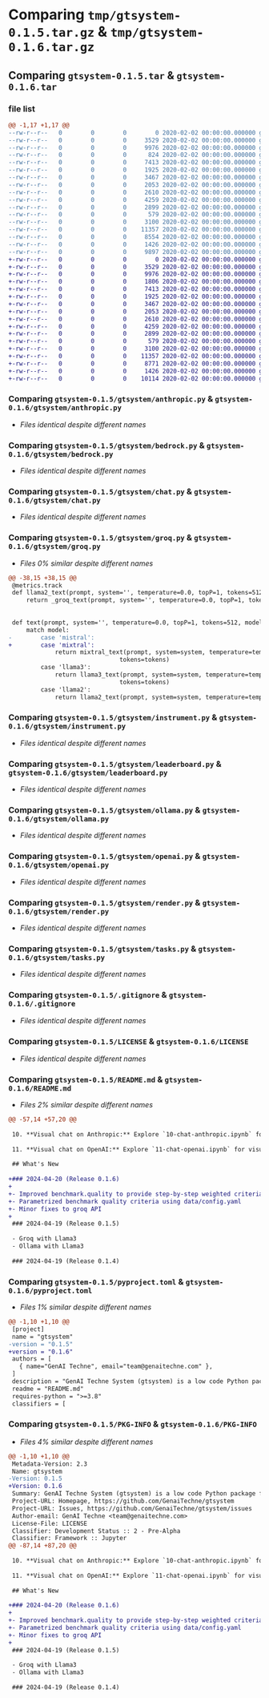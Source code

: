 # Comparing `tmp/gtsystem-0.1.5.tar.gz` & `tmp/gtsystem-0.1.6.tar.gz`

## Comparing `gtsystem-0.1.5.tar` & `gtsystem-0.1.6.tar`

### file list

```diff
@@ -1,17 +1,17 @@
--rw-r--r--   0        0        0        0 2020-02-02 00:00:00.000000 gtsystem-0.1.5/gtsystem/__init__.py
--rw-r--r--   0        0        0     3529 2020-02-02 00:00:00.000000 gtsystem-0.1.5/gtsystem/anthropic.py
--rw-r--r--   0        0        0     9976 2020-02-02 00:00:00.000000 gtsystem-0.1.5/gtsystem/bedrock.py
--rw-r--r--   0        0        0      824 2020-02-02 00:00:00.000000 gtsystem-0.1.5/gtsystem/benchmark.py
--rw-r--r--   0        0        0     7413 2020-02-02 00:00:00.000000 gtsystem-0.1.5/gtsystem/chat.py
--rw-r--r--   0        0        0     1925 2020-02-02 00:00:00.000000 gtsystem-0.1.5/gtsystem/groq.py
--rw-r--r--   0        0        0     3467 2020-02-02 00:00:00.000000 gtsystem-0.1.5/gtsystem/instrument.py
--rw-r--r--   0        0        0     2053 2020-02-02 00:00:00.000000 gtsystem-0.1.5/gtsystem/leaderboard.py
--rw-r--r--   0        0        0     2610 2020-02-02 00:00:00.000000 gtsystem-0.1.5/gtsystem/ollama.py
--rw-r--r--   0        0        0     4259 2020-02-02 00:00:00.000000 gtsystem-0.1.5/gtsystem/openai.py
--rw-r--r--   0        0        0     2899 2020-02-02 00:00:00.000000 gtsystem-0.1.5/gtsystem/render.py
--rw-r--r--   0        0        0      579 2020-02-02 00:00:00.000000 gtsystem-0.1.5/gtsystem/tasks.py
--rw-r--r--   0        0        0     3100 2020-02-02 00:00:00.000000 gtsystem-0.1.5/.gitignore
--rw-r--r--   0        0        0    11357 2020-02-02 00:00:00.000000 gtsystem-0.1.5/LICENSE
--rw-r--r--   0        0        0     8554 2020-02-02 00:00:00.000000 gtsystem-0.1.5/README.md
--rw-r--r--   0        0        0     1426 2020-02-02 00:00:00.000000 gtsystem-0.1.5/pyproject.toml
--rw-r--r--   0        0        0     9897 2020-02-02 00:00:00.000000 gtsystem-0.1.5/PKG-INFO
+-rw-r--r--   0        0        0        0 2020-02-02 00:00:00.000000 gtsystem-0.1.6/gtsystem/__init__.py
+-rw-r--r--   0        0        0     3529 2020-02-02 00:00:00.000000 gtsystem-0.1.6/gtsystem/anthropic.py
+-rw-r--r--   0        0        0     9976 2020-02-02 00:00:00.000000 gtsystem-0.1.6/gtsystem/bedrock.py
+-rw-r--r--   0        0        0     1806 2020-02-02 00:00:00.000000 gtsystem-0.1.6/gtsystem/benchmark.py
+-rw-r--r--   0        0        0     7413 2020-02-02 00:00:00.000000 gtsystem-0.1.6/gtsystem/chat.py
+-rw-r--r--   0        0        0     1925 2020-02-02 00:00:00.000000 gtsystem-0.1.6/gtsystem/groq.py
+-rw-r--r--   0        0        0     3467 2020-02-02 00:00:00.000000 gtsystem-0.1.6/gtsystem/instrument.py
+-rw-r--r--   0        0        0     2053 2020-02-02 00:00:00.000000 gtsystem-0.1.6/gtsystem/leaderboard.py
+-rw-r--r--   0        0        0     2610 2020-02-02 00:00:00.000000 gtsystem-0.1.6/gtsystem/ollama.py
+-rw-r--r--   0        0        0     4259 2020-02-02 00:00:00.000000 gtsystem-0.1.6/gtsystem/openai.py
+-rw-r--r--   0        0        0     2899 2020-02-02 00:00:00.000000 gtsystem-0.1.6/gtsystem/render.py
+-rw-r--r--   0        0        0      579 2020-02-02 00:00:00.000000 gtsystem-0.1.6/gtsystem/tasks.py
+-rw-r--r--   0        0        0     3100 2020-02-02 00:00:00.000000 gtsystem-0.1.6/.gitignore
+-rw-r--r--   0        0        0    11357 2020-02-02 00:00:00.000000 gtsystem-0.1.6/LICENSE
+-rw-r--r--   0        0        0     8771 2020-02-02 00:00:00.000000 gtsystem-0.1.6/README.md
+-rw-r--r--   0        0        0     1426 2020-02-02 00:00:00.000000 gtsystem-0.1.6/pyproject.toml
+-rw-r--r--   0        0        0    10114 2020-02-02 00:00:00.000000 gtsystem-0.1.6/PKG-INFO
```

### Comparing `gtsystem-0.1.5/gtsystem/anthropic.py` & `gtsystem-0.1.6/gtsystem/anthropic.py`

 * *Files identical despite different names*

### Comparing `gtsystem-0.1.5/gtsystem/bedrock.py` & `gtsystem-0.1.6/gtsystem/bedrock.py`

 * *Files identical despite different names*

### Comparing `gtsystem-0.1.5/gtsystem/chat.py` & `gtsystem-0.1.6/gtsystem/chat.py`

 * *Files identical despite different names*

### Comparing `gtsystem-0.1.5/gtsystem/groq.py` & `gtsystem-0.1.6/gtsystem/groq.py`

 * *Files 0% similar despite different names*

```diff
@@ -38,15 +38,15 @@
 @metrics.track
 def llama2_text(prompt, system='', temperature=0.0, topP=1, tokens=512, model="llama2-70b-4096"):
     return _groq_text(prompt, system='', temperature=0.0, topP=1, tokens=512, model=model)
 
 
 def text(prompt, system='', temperature=0.0, topP=1, tokens=512, model="llama3"):
     match model:
-        case 'mistral':
+        case 'mixtral':
             return mixtral_text(prompt, system=system, temperature=temperature, topP=topP, 
                               tokens=tokens)
         case 'llama3':
             return llama3_text(prompt, system=system, temperature=temperature, topP=topP, 
                               tokens=tokens)
         case 'llama2':
             return llama2_text(prompt, system=system, temperature=temperature, topP=topP,
```

### Comparing `gtsystem-0.1.5/gtsystem/instrument.py` & `gtsystem-0.1.6/gtsystem/instrument.py`

 * *Files identical despite different names*

### Comparing `gtsystem-0.1.5/gtsystem/leaderboard.py` & `gtsystem-0.1.6/gtsystem/leaderboard.py`

 * *Files identical despite different names*

### Comparing `gtsystem-0.1.5/gtsystem/ollama.py` & `gtsystem-0.1.6/gtsystem/ollama.py`

 * *Files identical despite different names*

### Comparing `gtsystem-0.1.5/gtsystem/openai.py` & `gtsystem-0.1.6/gtsystem/openai.py`

 * *Files identical despite different names*

### Comparing `gtsystem-0.1.5/gtsystem/render.py` & `gtsystem-0.1.6/gtsystem/render.py`

 * *Files identical despite different names*

### Comparing `gtsystem-0.1.5/gtsystem/tasks.py` & `gtsystem-0.1.6/gtsystem/tasks.py`

 * *Files identical despite different names*

### Comparing `gtsystem-0.1.5/.gitignore` & `gtsystem-0.1.6/.gitignore`

 * *Files identical despite different names*

### Comparing `gtsystem-0.1.5/LICENSE` & `gtsystem-0.1.6/LICENSE`

 * *Files identical despite different names*

### Comparing `gtsystem-0.1.5/README.md` & `gtsystem-0.1.6/README.md`

 * *Files 2% similar despite different names*

```diff
@@ -57,14 +57,20 @@
 
 10. **Visual chat on Anthropic:** Explore `10-chat-anthropic.ipynb` for visual chat using Anthropic hosted models.
 
 11. **Visual chat on OpenAI:** Explore `11-chat-openai.ipynb` for visual chat using OpenAI GPT4-Turbo.
 
 ## What's New
 
+### 2024-04-20 (Release 0.1.6)
+
+- Improved benchmark.quality to provide step-by-step weighted criteria based quality scoring
+- Parametrized benchmark quality criteria using data/config.yaml
+- Minor fixes to groq API
+
 ### 2024-04-19 (Release 0.1.5)
 
 - Groq with Llama3
 - Ollama with Llama3
 
 ### 2024-04-19 (Release 0.1.4)
```

### Comparing `gtsystem-0.1.5/pyproject.toml` & `gtsystem-0.1.6/pyproject.toml`

 * *Files 1% similar despite different names*

```diff
@@ -1,10 +1,10 @@
 [project]
 name = "gtsystem"
-version = "0.1.5"
+version = "0.1.6"
 authors = [
   { name="GenAI Techne", email="team@genaitechne.com" },
 ]
 description = "GenAI Techne System (gtsystem) is a low code Python package for crafting GenAI applications quickly"
 readme = "README.md"
 requires-python = ">=3.8"
 classifiers = [
```

### Comparing `gtsystem-0.1.5/PKG-INFO` & `gtsystem-0.1.6/PKG-INFO`

 * *Files 4% similar despite different names*

```diff
@@ -1,10 +1,10 @@
 Metadata-Version: 2.3
 Name: gtsystem
-Version: 0.1.5
+Version: 0.1.6
 Summary: GenAI Techne System (gtsystem) is a low code Python package for crafting GenAI applications quickly
 Project-URL: Homepage, https://github.com/GenaiTechne/gtsystem
 Project-URL: Issues, https://github.com/GenaiTechne/gtsystem/issues
 Author-email: GenAI Techne <team@genaitechne.com>
 License-File: LICENSE
 Classifier: Development Status :: 2 - Pre-Alpha
 Classifier: Framework :: Jupyter
@@ -87,14 +87,20 @@
 
 10. **Visual chat on Anthropic:** Explore `10-chat-anthropic.ipynb` for visual chat using Anthropic hosted models.
 
 11. **Visual chat on OpenAI:** Explore `11-chat-openai.ipynb` for visual chat using OpenAI GPT4-Turbo.
 
 ## What's New
 
+### 2024-04-20 (Release 0.1.6)
+
+- Improved benchmark.quality to provide step-by-step weighted criteria based quality scoring
+- Parametrized benchmark quality criteria using data/config.yaml
+- Minor fixes to groq API
+
 ### 2024-04-19 (Release 0.1.5)
 
 - Groq with Llama3
 - Ollama with Llama3
 
 ### 2024-04-19 (Release 0.1.4)
```

